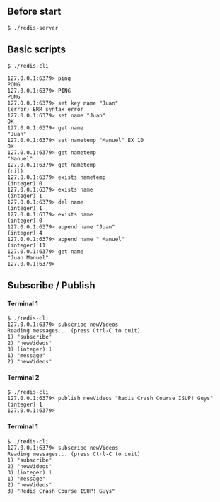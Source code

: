 ## Before start
    $ ./redis-server

## Basic scripts

    $ ./redis-cli

    127.0.0.1:6379> ping
    PONG
    127.0.0.1:6379> PING
    PONG
    127.0.0.1:6379> set key name "Juan"
    (error) ERR syntax error
    127.0.0.1:6379> set name "Juan"
    OK
    127.0.0.1:6379> get name
    "Juan"
    127.0.0.1:6379> set nametemp "Manuel" EX 10
    OK
    127.0.0.1:6379> get nametemp
    "Manuel"
    127.0.0.1:6379> get nametemp
    (nil)
    127.0.0.1:6379> exists nametemp
    (integer) 0
    127.0.0.1:6379> exists name
    (integer) 1
    127.0.0.1:6379> del name
    (integer) 1
    127.0.0.1:6379> exists name
    (integer) 0
    127.0.0.1:6379> append name "Juan"
    (integer) 4
    127.0.0.1:6379> append name " Manuel"
    (integer) 11
    127.0.0.1:6379> get name
    "Juan Manuel"
    127.0.0.1:6379> 

## Subscribe / Publish

#### Terminal 1
    $ ./redis-cli
    127.0.0.1:6379> subscribe newVideos
    Reading messages... (press Ctrl-C to quit)
    1) "subscribe"
    2) "newVideos"
    3) (integer) 1
    1) "message"
    2) "newVideos"

#### Terminal 2
    $ ./redis-cli
    127.0.0.1:6379> publish newVideos "Redis Crash Course ISUP! Guys"
    (integer) 1
    127.0.0.1:6379> 

#### Terminal 1
    $ ./redis-cli
    127.0.0.1:6379> subscribe newVideos
    Reading messages... (press Ctrl-C to quit)
    1) "subscribe"
    2) "newVideos"
    3) (integer) 1
    1) "message"
    2) "newVideos"
    3) "Redis Crash Course ISUP! Guys"

